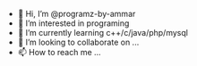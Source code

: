 - 👋 Hi, I’m @programz-by-ammar
- 👀 I’m interested in programing
- 🌱 I’m currently learning c++/c/java/php/mysql
- 💞️ I’m looking to collaborate on ...
- 📫 How to reach me ...

<!---
programz-by-ammar/programz-by-ammar is a ✨ special ✨ repository because its `README.md` (this file) appears on your GitHub profile.
You can click the Preview link to take a look at your changes.
--->
